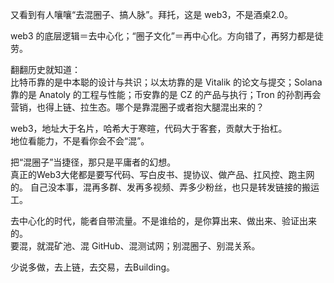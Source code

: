 又看到有人嚷嚷“去混圈子、搞人脉”。拜托，这是 web3，不是酒桌2.0。

web3 的底层逻辑＝去中心化；“圈子文化”＝再中心化。方向错了，再努力都是徒劳。

翻翻历史就知道：  
比特币靠的是中本聪的设计与共识；以太坊靠的是 Vitalik 的论文与提交；Solana 靠的是 Anatoly 的工程与性能；币安靠的是 CZ 的产品与执行；Tron 的孙割再会营销，也得上链、拉生态。哪个是靠混圈子或者抱大腿混出来的？

web3，地址大于名片，哈希大于寒暄，代码大于客套，贡献大于抬杠。  
地位看能力，不是看你会不会“混”。

把“混圈子”当捷径，那只是平庸者的幻想。  
真正的Web3大佬都是要写代码、写白皮书、提协议、做产品、扛风控、跑主网的。 
自己没本事，混再多群、发再多视频、弄多少粉丝，也只是转发链接的搬运工。

去中心化的时代，能者自带流量。不是谁给的，是你算出来、做出来、验证出来的。  
要混，就混矿池、混 GitHub、混测试网；别混圈子、别混关系。

少说多做，去上链，去交易，去Building。
